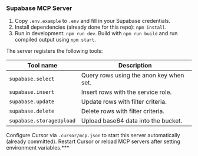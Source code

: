 ### Supabase MCP Server

1. Copy `.env.example` to `.env` and fill in your Supabase credentials.
2. Install dependencies (already done for this repo): `npm install`.
3. Run in development: `npm run dev`. Build with `npm run build` and run compiled output using `npm start`.

The server registers the following tools:

| Tool name                 | Description                              |
|---------------------------|------------------------------------------|
| `supabase.select`         | Query rows using the anon key when set.  |
| `supabase.insert`         | Insert rows with the service role.       |
| `supabase.update`         | Update rows with filter criteria.        |
| `supabase.delete`         | Delete rows with filter criteria.        |
| `supabase.storageUpload`  | Upload base64 data into the bucket.      |

Configure Cursor via `.cursor/mcp.json` to start this server automatically (already committed). Restart Cursor or reload MCP servers after setting environment variables.***
